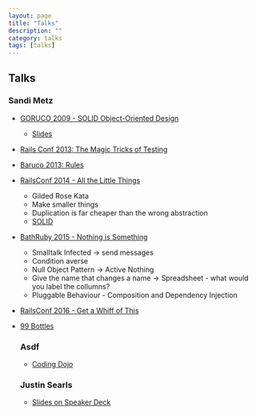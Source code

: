 ```yaml
---
layout: page
title: "Talks"
description: ""
category: talks
tags: [talks]
---
```



## Talks

### Sandi Metz

* [GORUCO 2009 - SOLID Object-Oriented Design](https://www.youtube.com/watch?v=v-2yFMzxqwU)
  * [Slides](http://skmetz.home.mindspring.com/img1.html)

* [Rails Conf 2013: The Magic Tricks of Testing](https://www.youtube.com/watch?v=URSWYvyc42M)

* [Baruco 2013: Rules](https://www.youtube.com/watch?v=npOGOmkxuio)

* [RailsConf 2014 - All the Little Things](https://www.youtube.com/watch?v=8bZh5LMaSmE)
  * Gilded Rose Kata
  * Make smaller things
  * Duplication is far cheaper than the wrong abstraction
  * [SOLID](https://en.wikipedia.org/wiki/SOLID_(object-oriented_design))
  

* [BathRuby 2015 - Nothing is Something](https://www.youtube.com/watch?v=9lv2lBq6x4A)
  * Smalltalk Infected -> send messages
  * Condition averse
  * Null Object Pattern -> Active Nothing
  * Give the name that changes a name -> Spreadsheet - what would you label the collumns?
  * Pluggable Behaviour - Composition and Dependency Injection
  
  
* [RailsConf 2016 - Get a Whiff of This](https://www.youtube.com/watch?v=PJjHfa5yxlU)


* [99 Bottles](http://www.sandimetz.com/99bottles/)
  
  
  ### Asdf
  
  * [Coding Dojo](http://codingdojo.org/cgi-bin/index.pl?WhatIsCodingDojo)
  
  
  
  ### Justin Searls
  
  * [Slides on Speaker Deck](https://speakerdeck.com/searls)
